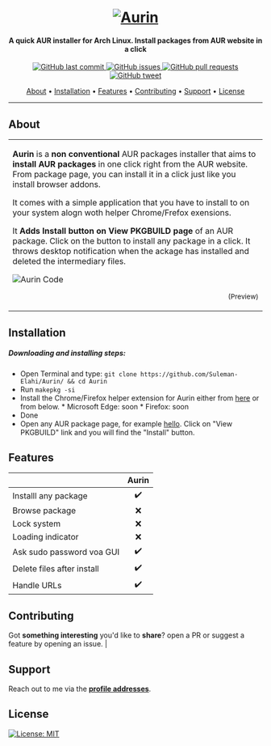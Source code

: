 <h1 align="center">
  <br>
  <a href="https://github.com/Suleman-Elahi/Aurin"><img src="https://raw.githubusercontent.com/Suleman-Elahi/Aurin/main/data/aurin.png" alt=" Aurin"></a>
</h1>

<h4 align="center">A quick AUR installer for Arch Linux. Install packages from AUR website in a click </h4>

<p align="center">
    <a href="https://github.com/Suleman-Elahi/Aurin/commits">
    <img src="https://img.shields.io/github/last-commit/ArmynC/ArminC-AutoExec.svg?style=flat-square&logo=github&logoColor=white"
         alt="GitHub last commit">
    <a href="https://github.com/Suleman-Elahi/Aurin/issues">
    <img src="https://img.shields.io/github/issues-raw/ArmynC/ArminC-AutoExec.svg?style=flat-square&logo=github&logoColor=white"
         alt="GitHub issues">
    <a href="https://github.com/Suleman-Elahi/Aurin/pulls">
    <img src="https://img.shields.io/github/issues-pr-raw/ArmynC/ArminC-AutoExec.svg?style=flat-square&logo=github&logoColor=white"
         alt="GitHub pull requests">
    <a href="https://twitter.com/intent/tweet?text=Try%20a%20new%20weird%20AUR%20installer%3A%20https%3A//github.com/Suleman-Elahi/Aurin/">
    <img src="https://img.shields.io/twitter/url/https/github.com/ArmynC/ArminC-AutoExec.svg?style=flat-square&logo=twitter"
         alt="GitHub tweet">
</p>
      
<p align="center">
  <a href="#about">About</a> •
  <a href="#installation">Installation</a> •
  <a href="#features">Features</a> •
  <a href="#contributing">Contributing</a> •
  <a href="#support">Support</a> •
  <a href="#license">License</a>
</p>

---

## About

<table>
<tr>
<td>
  
**Aurin** is a **non conventional** AUR packages installer that aims to **install AUR packages** in one click right from the AUR website. From package page, you can install it in a click just like you install browser addons.

It comes with a simple application that you have to install to on your system alogn woth helper Chrome/Frefox exensions.

It **Adds Install button on View PKGBUILD page** of an AUR package. Click on the button to install any package in a click. It throws desktop notification when the ackage has installed and deleted the intermediary files.

![Aurin Code](https://raw.githubusercontent.com/Suleman-Elahi/Aurin/main/data/aurin-in-action.png)
<p align="right">
<sub>(Preview)</sub>
</p>

</td>
</tr>
</table>

## Installation

##### Downloading and installing steps:
* Open Terminal and type: `git clone https://github.com/Suleman-Elahi/Aurin/ && cd Aurin`
* Run `makepkg -si`
* Install the Chrome/Firefox helper extension for Aurin either from [here](https://github.com/Suleman-Elahi/Aurin/tree/main/Aurin_Extension) or from below.
      * Microsoft Edge: soon
      * Firefox: soon
* Done
* Open any AUR package page, for example [hello](https://aur.archlinux.org/cgit/aur.git/tree/PKGBUILD?h=hello). Click on "View PKGBUILD" link and you will find the "Install" button.

## Features

|                            |       Aurin       |
| -------------------------- | :----------------:|
| Installl any package       |         ✔️         |
| Browse package             |        ❌         |
| Lock system                |        ❌         |
| Loading indicator          |        ❌         |
| Ask sudo password voa GUI  |         ✔️         |
| Delete files after install |         ✔️         |
| Handle URLs                |         ✔️         |

## Contributing

Got **something interesting** you'd like to **share**? open a PR or suggest a feature by opening an issue.                                       |

## Support

Reach out to me via the **[profile addresses](https://github.com/Suleman-Elahi)**.

## License

[![License: MIT](https://img.shields.io/github/license/suleman-elahi/Aurin)](https://tldrlegal.com/license/mit-license)

